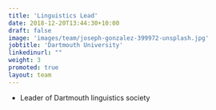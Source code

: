 ```yaml
---
title: 'Linguistics Lead'
date: 2018-12-20T13:44:30+10:00
draft: false
image: 'images/team/joseph-gonzalez-399972-unsplash.jpg'
jobtitle: 'Dartmouth University'
linkedinurl: ""
weight: 3
promoted: true
layout: team
---
```


* Leader of Dartmouth linguistics society
